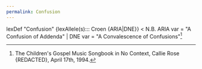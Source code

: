 ```yaml
---
permalink: Confusion
---
```

lexDef "Confusion" {lexAllele(s)::: Croen {ARIA|DNE}} < N.B. ARIA var = "A Confusion of Addenda" | DNE var = "A Convalescence of Confusions"[^ConfusionCroen]

[^ConfusionCroen]: The Children's Gospel Music Songbook in No Context, Callie Rose {REDACTED}, April 17th, 1994.
